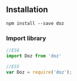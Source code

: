 ## Installation
```
npm install --save doz
```

### Import library
```js
//ES6
import Doz from 'doz'

//ES5
var Doz = require('doz');
```